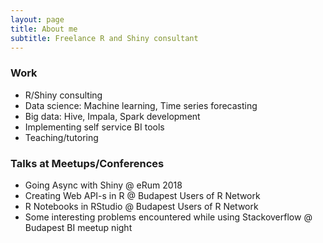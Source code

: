 ```yaml
---
layout: page
title: About me
subtitle: Freelance R and Shiny consultant
---
```


### Work
- R/Shiny consulting
- Data science: Machine learning, Time series forecasting
- Big data: Hive, Impala, Spark development
- Implementing self service BI tools
- Teaching/tutoring

### Talks at Meetups/Conferences

- Going Async with Shiny @ eRum 2018
- Creating Web API-s in R @ Budapest Users of R Network
- R Notebooks in RStudio @ Budapest Users of R Network
- Some interesting problems encountered while using Stackoverflow @ Budapest BI meetup night